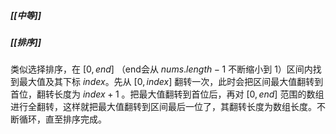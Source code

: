 ##### [[中等]]
##### [[排序]]

类似选择排序，在 $[0, end]$ （end会从 $nums.length - 1$ 不断缩小到 $1$）区间内找到最大值及其下标 $index$。先从 $[0, index]$ 翻转一次，此时会把区间最大值翻转到首位，翻转长度为 $index + 1$ 。把最大值翻转到首位后，再对 $[0, end]$ 范围的数组进行全翻转，这样就把最大值翻转到区间最后一位了，其翻转长度为数组长度。不断循环，直至排序完成。